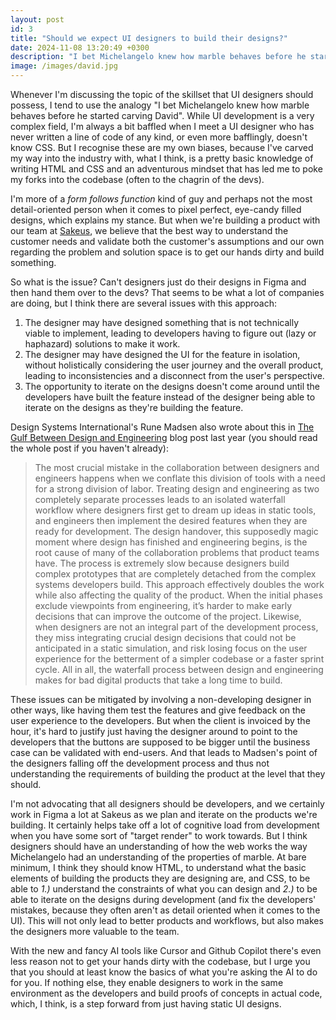 ```yaml
---
layout: post
id: 3
title: "Should we expect UI designers to build their designs?"
date: 2024-11-08 13:20:49 +0300
description: "I bet Michelangelo knew how marble behaves before he started carving David. Should we expect this from pixel pushers?"
image: /images/david.jpg
---
```


Whenever I'm discussing the topic of the skillset that UI designers should possess, I tend to use the analogy "I bet Michelangelo knew how marble behaves before he started carving David". While UI development is a very complex field, I'm always a bit baffled when I meet a UI designer who has never written a line of code of any kind, or even more bafflingly, doesn't know CSS. But I recognise these are my own biases, because I've carved my way into the industry with, what I think, is a pretty basic knowledge of writing HTML and CSS and an adventurous mindset that has led me to poke my forks into the codebase (often to the chagrin of the devs).

I'm more of a _form follows function_ kind of guy and perhaps not the most detail-oriented person when it comes to pixel perfect, eye-candy filled designs, which explains my stance. But when we're building a product with our team at [Sakeus](https://sakeus.fi), we believe that the best way to understand the customer needs and validate both the customer's assumptions and our own regarding the problem and solution space is to get our hands dirty and build something.

So what is the issue? Can't designers just do their designs in Figma and then hand them over to the devs? That seems to be what a lot of companies are doing, but I think there are several issues with this approach:

1. The designer may have designed something that is not technically viable to implement, leading to developers having to figure out (lazy or haphazard) solutions to make it work.
2. The designer may have designed the UI for the feature in isolation, without holistically considering the user journey and the overall product, leading to inconsistencies and a disconnect from the user's perspective.
3. The opportunity to iterate on the designs doesn't come around until the developers have built the feature instead of the designer being able to iterate on the designs as they're building the feature.

Design Systems International's Rune Madsen also wrote about this in [The Gulf Between Design and Engineering](https://designsystems.international/ideas/the-gulf-between-design-and-engineering/) blog post last year (you should read the whole post if you haven't already):

> The most crucial mistake in the collaboration between designers and engineers happens when we conflate this division of tools with a need for a strong division of labor. Treating design and engineering as two completely separate processes leads to an isolated waterfall workflow where designers first get to dream up ideas in static tools, and engineers then implement the desired features when they are ready for development. The design handover, this supposedly magic moment where design has finished and engineering begins, is the root cause of many of the collaboration problems that product teams have. The process is extremely slow because designers build complex prototypes that are completely detached from the complex systems developers build. This approach effectively doubles the work while also affecting the quality of the product. When the initial phases exclude viewpoints from engineering, it’s harder to make early decisions that can improve the outcome of the project. Likewise, when designers are not an integral part of the development process, they miss integrating crucial design decisions that could not be anticipated in a static simulation, and risk losing focus on the user experience for the betterment of a simpler codebase or a faster sprint cycle. All in all, the waterfall process between design and engineering makes for bad digital products that take a long time to build.

These issues can be mitigated by involving a non-developing designer in other ways, like having them test the features and give feedback on the user experience to the developers. But when the client is invoiced by the hour, it's hard to justify just having the designer around to point to the developers that the buttons are supposed to be bigger until the business case can be validated with end-users. And that leads to Madsen's point of the designers falling off the development process and thus not understanding the requirements of building the product at the level that they should.

I'm not advocating that all designers should be developers, and we certainly work in Figma a lot at Sakeus as we plan and iterate on the products we're building. It certainly helps take off a lot of cognitive load from development when you have some sort of "target render" to work towards. But I think designers should have an understanding of how the web works the way Michelangelo had an understanding of the properties of marble. At bare minimum, I think they should know HTML, to understand what the basic elements of building the products they are designing are, and CSS, to be able to _1.)_ understand the constraints of what you can design and _2.)_ to be able to iterate on the designs during development (and fix the developers' mistakes, because they often aren't as detail oriented when it comes to the UI). This will not only lead to better products and workflows, but also makes the designers more valuable to the team.

With the new and fancy AI tools like Cursor and Github Copilot there's even less reason not to get your hands dirty with the codebase, but I urge you that you should at least know the basics of what you're asking the AI to do for you. If nothing else, they enable designers to work in the same environment as the developers and build proofs of concepts in actual code, which, I think, is a step forward from just having static UI designs.
